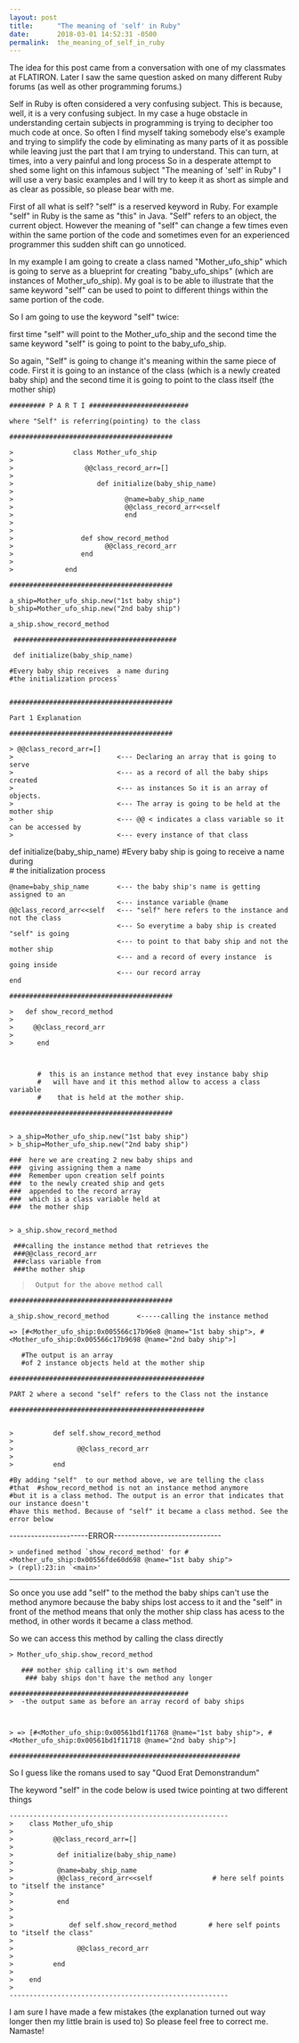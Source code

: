 ```yaml
---
layout: post
title:      "The meaning of 'self' in Ruby"
date:       2018-03-01 14:52:31 -0500
permalink:  the_meaning_of_self_in_ruby
---
```



The idea for this post came from a conversation with one of my classmates at FLATIRON. Later I saw the same question asked on many different Ruby forums (as well as other programming  forums.) 

Self in Ruby is often considered  a very confusing subject. This is  because, well, it is a very confusing subject.
In my case  a huge obstacle in understanding certain subjects in programming is trying to decipher too much code at once. So often I find myself  taking somebody else's example and trying to simplify the code  by eliminating as many parts of it as possible while leaving just the part that I am trying to understand. This can turn, at times, into a  very painful and long process   So in a desperate attempt to shed some light on this infamous subject "The meaning of 'self' in Ruby"  I will use a very basic examples and I will try to keep it as short as simple and as clear as possible, so please bear with me. 

First of all  what is self? "self" is a reserved keyword in Ruby.  For example "self" in Ruby is the same as "this" in Java.
"Self" refers to an object, the current object. However the meaning of  "self" can change a few times even within the same portion of the code and sometimes even for an experienced programmer this sudden shift can go unnoticed.

In my  example I am going to create a class named "Mother_ufo_ship" which is going to serve as 
a blueprint for creating "baby_ufo_ships" (which are instances of Mother_ufo_ship).  My goal is to be able to illustrate that the same keyword "self" can be used  to point to  different things within the same portion of the code. 

So I am going to use the keyword "self" twice: 

first time "self" will  point to the Mother_ufo_ship and 
the second time the same keyword "self" is going to point to the baby_ufo_ship. 

So again, "Self" is going to change it's meaning within the same piece of code. First it is going to an instance of the  class (which is a newly created  baby ship) and the second time it is going to point to the class itself (the mother ship)



```
######### P A R T I ######################### 

where "Self" is referring(pointing) to the class 
 
#########################################
```

```
>               class Mother_ufo_ship   
>   
>                  @@class_record_arr=[]
>   
>                     def initialize(baby_ship_name)
>     
>                            @name=baby_ship_name                             
>                            @@class_record_arr<<self     
>                            end 
>   
>     
>                 def show_record_method    
>                       @@class_record_arr     
>                 end 
>                 
>             end
```

`#########################################`

  ```
a_ship=Mother_ufo_ship.new("1st baby ship")
  b_ship=Mother_ufo_ship.new("2nd baby ship")  
	
  a_ship.show_record_method

```

` #########################################`

 
```
 def initialize(baby_ship_name) 

#Every baby ship receives  a name during                        
#the initialization process`
```


```

#########################################

Part 1 Explanation 

#########################################
```

```
> @@class_record_arr=[]    
>                          <--- Declaring an array that is going to serve 
>                          <--- as a record of all the baby ships created 
>                          <--- as instances So it is an array of objects.
>                          <--- The array is going to be held at the mother ship
>                          <--- @@ < indicates a class variable so it can be accessed by 
>                          <--- every instance of that class
```

def initialize(baby_ship_name) 
             #Every baby ship is going to receive a name during  
             # the initialization process
    
    @name=baby_ship_name       <--- the baby ship's name is getting assigned to an 
                               <--- instance variable @name
    @@class_record_arr<<self   <--- "self" here refers to the instance and not the class
                               <--- So everytime a baby ship is created "self" is going 
                               <--- to point to that baby ship and not the mother ship
                               <--- and a record of every instance  is going inside  
                               <--- our record array
    end 

`#########################################`
  

```
>   def show_record_method     
>                                                             
>     @@class_record_arr            
>     
>      end 



       #  this is an instance method that evey instance baby ship 
       #   will have and it this method allow to access a class variable
       #    that is held at the mother ship.   
```
			 
`#########################################`
```

> a_ship=Mother_ufo_ship.new("1st baby ship") 
> b_ship=Mother_ufo_ship.new("2nd baby ship")
```


	###  here we are creating 2 new baby ships and 
	###  giving assigning them a name
	###  Remember upon creation self points 
	###  to the newly created ship and gets
	###  appended to the record array 
	###  which is a class variable held at 
	###  the mother ship



```

> a_ship.show_record_method 

 ###calling the instance method that retrieves the 
 ###@@class_record_arr  
 ###class variable from
 ###the mother ship
```



>` Output for the above method call`

`#########################################`

```
a_ship.show_record_method       <-----calling the instance method 

=> [#<Mother_ufo_ship:0x005566c17b96e8 @name="1st baby ship">, #<Mother_ufo_ship:0x005566c17b9698 @name="2nd baby ship">]      

   #The output is an array 
   #of 2 instance objects held at the mother ship
```




 
```
#################################################

PART 2 where a second "self" refers to the Class not the instance

#################################################
```

```

>          def self.show_record_method       
>                                                                     
>                @@class_record_arr          
>                                                                     
>          end                                   

#By adding "self"  to our method above, we are telling the class 
#that  #show_record_method is not an instance method anymore
#but it is a class method. The output is an error that indicates that our instance doesn't
#have this method. Because of "self" it became a class method. See the error below
```


----------------------ERROR------------------------------
```
> undefined method `show_record_method' for #<Mother_ufo_ship:0x00556fde60d698 @name="1st baby ship">
> (repl):23:in `<main>'
```

--------------------------------------------------------

So once you use add "self" to the method  the baby ships can't use the method anymore
because the baby ships lost access to it and the "self" in front of the method means that only the mother ship class has acess to the method, in other words it became a class method.

So we can access this method by calling the class directly 

```
> Mother_ufo_ship.show_record_method   

   ### mother ship calling it's own method                                                                                      
	### baby ships don't have the method any longer
```
																		 
```
#############################################
>  -the output same as before an array record of baby ships
 


> => [#<Mother_ufo_ship:0x00561bd1f11768 @name="1st baby ship">, #<Mother_ufo_ship:0x00561bd1f11718 @name="2nd baby ship">]

##########################################################
```

So I guess like the romans used to say "Quod Erat Demonstrandum" 

The keyword "self" in the code below is used twice pointing at two different things

```
-------------------------------------------------------
>    class Mother_ufo_ship  
>   
>          @@class_record_arr=[]
>   
>           def initialize(baby_ship_name)
>           
>           @name=baby_ship_name
>           @@class_record_arr<<self               # here self points to "itself the instance"
>                                   
>           end                     
>      
>            
>              def self.show_record_method        # here self points to "itself the class"
>              
>                @@class_record_arr 
>          
>          end 
>    
>    end 
> 
-------------------------------------------------------
```


I am sure I have made a few mistakes (the explanation turned out way longer then my 
little brain is used to) So please feel free to correct me.  Namaste!


